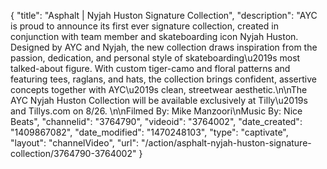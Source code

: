 {
    "title": "Asphalt | Nyjah Huston Signature Collection",
    "description": "AYC is proud to announce its first ever signature collection, created in conjunction with team member and skateboarding icon Nyjah Huston. Designed by AYC and Nyjah, the new collection draws inspiration from the passion, dedication, and personal style of skateboarding\u2019s most talked-about figure. With custom tiger-camo and floral patterns and featuring tees, raglans, and hats, the collection brings confident, assertive concepts together with AYC\u2019s clean, streetwear aesthetic.\n\nThe AYC Nyjah Huston Collection will be available exclusively at Tilly\u2019s and Tillys.com on 8\/26. \n\nFilmed By: Mike Manzoori\nMusic By: Nice Beats",
    "channelid": "3764790",
    "videoid": "3764002",
    "date_created": "1409867082",
    "date_modified": "1470248103",
    "type": "captivate",
    "layout": "channelVideo",
    "url": "\/action\/asphalt-nyjah-huston-signature-collection\/3764790-3764002"
}